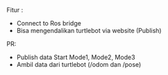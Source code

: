 Fitur :
- Connect to Ros bridge
- Bisa mengendalikan turtlebot via website (Publish)

PR:
- Publish data Start Mode1, Mode2, Mode3
- Ambil data dari turtlebot (/odom dan /pose)
